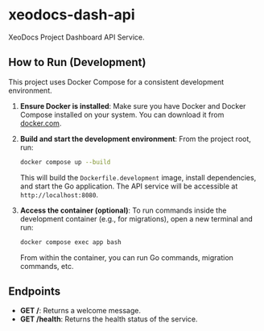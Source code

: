 # xeodocs-dash-api
XeoDocs Project Dashboard API Service.

## How to Run (Development)

This project uses Docker Compose for a consistent development environment.

1.  **Ensure Docker is installed**: Make sure you have Docker and Docker Compose installed on your system. You can download it from [docker.com](https://www.docker.com/get-started).

2.  **Build and start the development environment**: From the project root, run:

    ```bash
    docker compose up --build
    ```

    This will build the `Dockerfile.development` image, install dependencies, and start the Go application. The API service will be accessible at `http://localhost:8080`.

3.  **Access the container (optional)**: To run commands inside the development container (e.g., for migrations), open a new terminal and run:

    ```bash
    docker compose exec app bash
    ```

    From within the container, you can run Go commands, migration commands, etc.

## Endpoints

*   **GET /**: Returns a welcome message.
*   **GET /health**: Returns the health status of the service.
